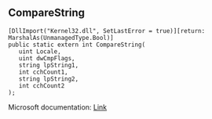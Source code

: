 ## CompareString

```
[DllImport("Kernel32.dll", SetLastError = true)][return: MarshalAs(UnmanagedType.Bool)]
public static extern int CompareString(
   uint Locale,
   uint dwCmpFlags,
   string lpString1,
   int cchCount1,
   string lpString2,
   int cchCount2
);
```

Microsoft documentation: [Link](https://learn.microsoft.com/en-us/windows/win32/api/winnls/nf-winnls-comparestring)
